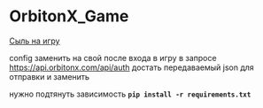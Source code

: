 # OrbitonX_Game

[Сыль на игру](https://t.me/orbitonx_bot/orbitonx?startapp=friendId1249648420)

config заменить на свой после входа в игру в запросе 
https://api.orbitonx.com/api/auth достать передаваемый json для отправки и заменить

нужно подтянуть зависимость 
**`pip install -r requirements.txt`**